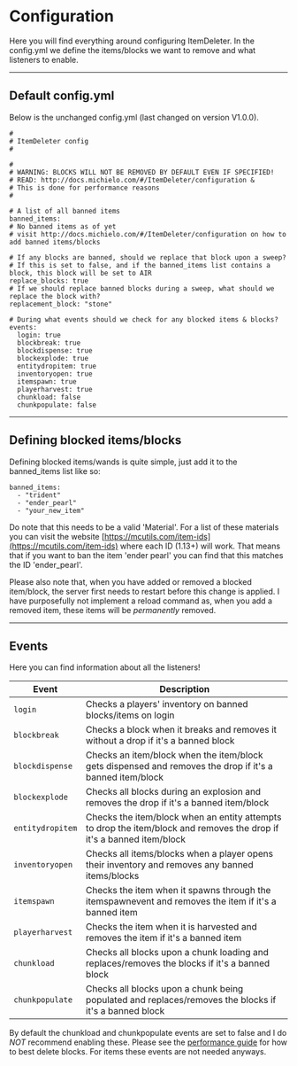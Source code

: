 # Configuration

Here you will find everything around configuring ItemDeleter. In the config.yml we define the items/blocks we want to remove and what listeners to enable. 

---

## Default config.yml
Below is the unchanged config.yml (last changed on version V1.0.0).
```
#
# ItemDeleter config
#

#
# WARNING: BLOCKS WILL NOT BE REMOVED BY DEFAULT EVEN IF SPECIFIED!
# READ: http://docs.michielo.com/#/ItemDeleter/configuration &
# This is done for performance reasons
#

# A list of all banned items
banned_items:
# No banned items as of yet
# visit http://docs.michielo.com/#/ItemDeleter/configuration on how to add banned items/blocks

# If any blocks are banned, should we replace that block upon a sweep?
# If this is set to false, and if the banned_items list contains a block, this block will be set to AIR
replace_blocks: true
# If we should replace banned blocks during a sweep, what should we replace the block with?
replacement_block: "stone"

# During what events should we check for any blocked items & blocks?
events:
  login: true
  blockbreak: true
  blockdispense: true
  blockexplode: true
  entitydropitem: true
  inventoryopen: true
  itemspawn: true
  playerharvest: true
  chunkload: false
  chunkpopulate: false
```

---

## Defining blocked items/blocks

Defining blocked items/wands is quite simple, just add it to the banned_items list like so: 
```
banned_items:
  - "trident"
  - "ender_pearl"
  - "your_new_item"
```
Do note that this needs to be a valid 'Material'. For a list of these materials you can visit the website [https://mcutils.com/item-ids](https://mcutils.com/item-ids) where each ID (1.13+) will work. That means that if you want to ban the item 'ender pearl' you can find that this matches the ID 'ender_pearl'.

Please also note that, when you have added or removed a blocked item/block, the server first needs to restart before this change is applied. I have purposefully not implement a reload command as, when you add a removed item, these items will be *permanently* removed.

---

## Events

Here you can find information about all the listeners!

| Event  | Description |
|----------|----------|
| ``login`` | Checks a players' inventory on banned blocks/items on login |
| ``blockbreak`` | Checks a block when it breaks and removes it without a drop if it's a banned block |
| ``blockdispense`` | Checks an item/block when the item/block gets dispensed and removes the drop if it's a banned item/block |
| ``blockexplode`` | Checks all blocks during an explosion and removes the drop if it's a banned item/block |
| ``entitydropitem`` | Checks the item/block when an entity attempts to drop the item/block and removes the drop if it's a banned item/block |
| ``inventoryopen`` | Checks all items/blocks when a player opens their inventory and removes any banned items/blocks |
| ``itemspawn`` | Checks the item when it spawns through the itemspawnevent and removes the item if it's a banned item |
| ``playerharvest`` | Checks the item when it is harvested and removes the item if it's a banned item |
| ``chunkload`` | Checks all blocks upon a chunk loading and replaces/removes the blocks if it's a banned block |
| ``chunkpopulate`` | Checks all blocks upon a chunk being populated and replaces/removes the blocks if it's a banned block |

By default the chunkload and chunkpopulate events are set to false and I do *NOT* recommend enabling these. Please see the [performance guide](/ItemDeleter/performance.md) for how to best delete blocks. For items these events are not needed anyways.
